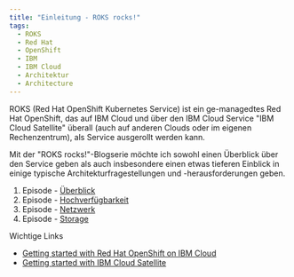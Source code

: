 ```yaml
---
title: "Einleitung - ROKS rocks!"
tags:
  - ROKS
  - Red Hat
  - OpenShift
  - IBM
  - IBM Cloud
  - Architektur
  - Architecture
---
```


ROKS (Red Hat OpenShift Kubernetes Service) ist ein ge-managedtes Red Hat OpenShift, das auf IBM Cloud und über den IBM Cloud Service "IBM Cloud Satellite" überall (auch auf anderen Clouds oder im eigenen Rechenzentrum), als Service ausgerollt werden kann.

Mit der "ROKS rocks!"-Blogserie möchte ich sowohl einen Überblick über den Service geben als auch insbesondere einen etwas tieferen Einblick in einige typische Architekturfragestellungen und -herausforderungen geben.

1. Episode - [Überblick](./S1E1_overview.md)
2. Episode - [Hochverfügbarkeit](./S1E2_ha.md)
3. Episode - [Netzwerk](./S1E3_storage.md)
4. Episode - [Storage](./S1E4_storage.md)

Wichtige Links
- [Getting started with Red Hat OpenShift on IBM Cloud](https://cloud.ibm.com/docs/openshift?topic=openshift-getting-started)
- [Getting started with IBM Cloud Satellite](https://cloud.ibm.com/docs/satellite?topic=satellite-getting-started)
